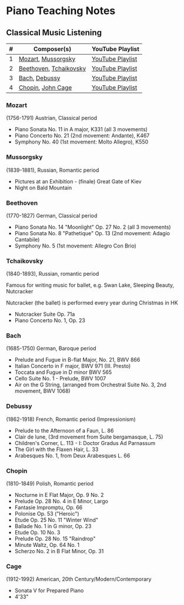 # Piano Teaching Notes

## Classical Music Listening

| # | Composer(s) | YouTube Playlist |
| --- | --- | --- |
| 1 | [Mozart](#mozart), [Mussorgsky](#mussorgsky) | [YouTube Playlist](https://www.youtube.com/playlist?list=PL02hsFKY3Koh5oTSjLEtDsO-6biG6bzYp) |
| 2 | [Beethoven](#beethoven), [Tchaikovsky](#tchaikovsky) | [YouTube Playlist](https://www.youtube.com/playlist?list=PL02hsFKY3KohEUQvkq3n2A1XwTm-_8wsh) |
| 3 | [Bach](#bach), [Debussy](#debussy) | [YouTube Playlist](https://www.youtube.com/playlist?list=PL02hsFKY3KojzGqsZ5RsCQJ9UI9kTPBxS) |
| 4 | [Chopin](#chopin), [John Cage](#cage) | [YouTube Playlist](https://www.youtube.com/playlist?list=PL02hsFKY3KohANuJdHghxmbOSaLOx4a-p) |

### Mozart

(1756-1791) Austrian, Classical period

- Piano Sonata No. 11 in A major, K331 (all 3 movements)
- Piano Concerto No. 21 (2nd movement: Andante), K467
- Symphony No. 40 (1st movement: Molto Allegro), K550

### Mussorgsky

(1839-1881), Russian, Romantic period

- Pictures at an Exhibition - (finale) Great Gate of Kiev
- Night on Bald Mountain

### Beethoven

(1770-1827) German, Classical period

- Piano Sonata No. 14 "Moonlight" Op. 27 No. 2 (all 3 movements)
- Piano Sonata No. 8 "Pathetique" Op. 13 (2nd movement: Adagio Cantabile)
- Symphony No. 5 (1st movement: Allegro Con Brio)

### Tchaikovsky

(1840-1893), Russian, romantic period

Famous for writing music for ballet, e.g. Swan Lake, Sleeping Beauty, Nutcracker

Nutcracker (the ballet) is performed every year during Christmas in HK

- Nutcracker Suite Op. 71a
- Piano Concerto No. 1, Op. 23

### Bach

(1685-1750) German, Baroque period

- Prelude and Fugue in B-flat Major, No. 21, BWV 866
- Italian Concerto in F major, BWV 971 (III. Presto)
- Toccata and Fugue in D minor BWV 565
- Cello Suite No. 1 - Prelude, BWV 1007
- Air on the G String, (arranged from Orchestral Suite No. 3, 2nd movement, BWV 1068)

### Debussy

(1862-1918) French, Romantic period (Impressionism)

- Prelude to the Afternoon of a Faun, L. 86
- Clair de lune, (3rd movement from Suite bergamasque, L. 75)
- Children's Corner, L. 113 - I: Doctor Gradus Ad Parnassum
- The Girl with the Flaxen Hair, L. 33
- Arabesques No. 1, from Deux Arabesques L. 66

### Chopin

(1810-1849) Polish, Romantic period

- Nocturne in E Flat Major, Op. 9 No. 2
- Prelude Op. 28 No. 4 in E Minor, Largo
- Fantasie Impromptu, Op. 66
- Polonise Op. 53 ("Heroic")
- Etude Op. 25 No. 11 "Winter Wind"
- Ballade No. 1 in G minor, Op. 23
- Etude Op. 10 No. 3
- Prelude Op. 28 No. 15 "Raindrop"
- Minute Waltz, Op. 64 No. 1
- Scherzo No. 2 in B Flat Minor, Op. 31

### Cage

(1912-1992) American, 20th Century/Modern/Contemporary

- Sonata V for Prepared Piano
- 4'33"
